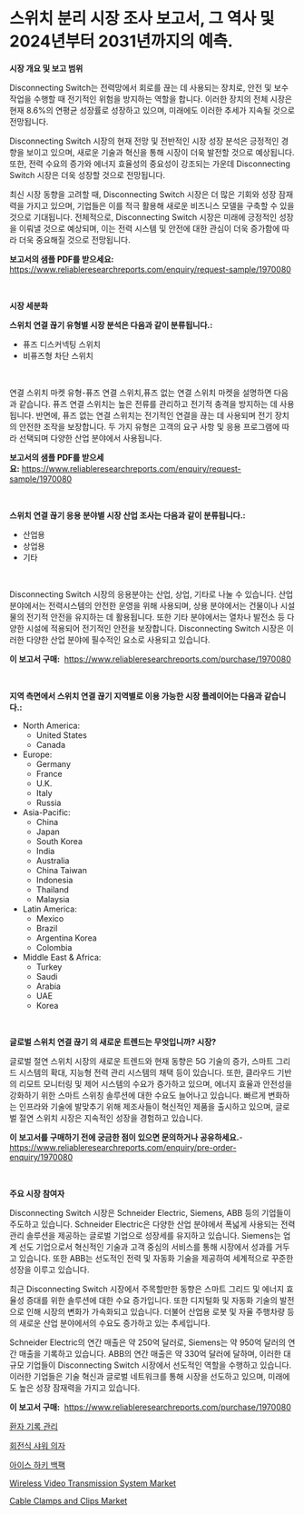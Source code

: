 <p><h1>스위치 분리 시장 조사 보고서, 그 역사 및 2024년부터 2031년까지의 예측.</h1></p><p><strong>시장 개요 및 보고 범위</strong></p>
<p><p>Disconnecting Switch는 전력망에서 회로를 끊는 데 사용되는 장치로, 안전 및 보수 작업을 수행할 때 전기적인 위험을 방지하는 역할을 합니다. 이러한 장치의 전체 시장은 현재 8.6%의 연평균 성장률로 성장하고 있으며, 미래에도 이러한 추세가 지속될 것으로 전망됩니다. </p><p>Disconnecting Switch 시장의 현재 전망 및 전반적인 시장 성장 분석은 긍정적인 경향을 보이고 있으며, 새로운 기술과 혁신을 통해 시장이 더욱 발전할 것으로 예상됩니다. 또한, 전력 수요의 증가와 에너지 효율성의 중요성이 강조되는 가운데 Disconnecting Switch 시장은 더욱 성장할 것으로 전망됩니다.</p><p>최신 시장 동향을 고려할 때, Disconnecting Switch 시장은 더 많은 기회와 성장 잠재력을 가지고 있으며, 기업들은 이를 적극 활용해 새로운 비즈니스 모델을 구축할 수 있을 것으로 기대됩니다. 전체적으로, Disconnecting Switch 시장은 미래에 긍정적인 성장을 이뤄낼 것으로 예상되며, 이는 전력 시스템 및 안전에 대한 관심이 더욱 증가함에 따라 더욱 중요해질 것으로 전망됩니다.</p></p>
<p><strong>보고서의 샘플 PDF를 받으세요:</strong> <a href="https://www.reliableresearchreports.com/enquiry/request-sample/1970080">https://www.reliableresearchreports.com/enquiry/request-sample/1970080</a></p>
<p>&nbsp;</p>
<p><strong>시장 세분화</strong></p>
<p><strong>스위치 연결 끊기 유형별 시장 분석은 다음과 같이 분류됩니다.:</strong></p>
<p><ul><li>퓨즈 디스커넥팅 스위치</li><li>비퓨즈형 차단 스위치</li></ul></p>
<p>&nbsp;</p>
<p><p>연결 스위치 마켓 유형-퓨즈 연결 스위치,퓨즈 없는 연결 스위치 마켓을 설명하면 다음과 같습니다. 퓨즈 연결 스위치는 높은 전류를 관리하고 전기적 충격을 방지하는 데 사용됩니다. 반면에, 퓨즈 없는 연결 스위치는 전기적인 연결을 끊는 데 사용되며 전기 장치의 안전한 조작을 보장합니다. 두 가지 유형은 고객의 요구 사항 및 응용 프로그램에 따라 선택되며 다양한 산업 분야에서 사용됩니다.</p></p>
<p><strong>보고서의 샘플 PDF를 받으세요:</strong>&nbsp;<a href="https://www.reliableresearchreports.com/enquiry/request-sample/1970080">https://www.reliableresearchreports.com/enquiry/request-sample/1970080</a></p>
<p>&nbsp;</p>
<p><strong> 스위치 연결 끊기 응용 분야별 시장 산업 조사는 다음과 같이 분류됩니다.:</strong></p>
<p><ul><li>산업용</li><li>상업용</li><li>기타</li></ul></p>
<p>&nbsp;</p>
<p><p>Disconnecting Switch 시장의 응용분야는 산업, 상업, 기타로 나눌 수 있습니다. 산업 분야에서는 전력시스템의 안전한 운영을 위해 사용되며, 상용 분야에서는 건물이나 시설물의 전기적 안전을 유지하는 데 활용됩니다. 또한 기타 분야에서는 열차나 발전소 등 다양한 시설에 적용되어 전기적인 안전을 보장합니다. Disconnecting Switch 시장은 이러한 다양한 산업 분야에 필수적인 요소로 사용되고 있습니다.</p></p>
<p><strong>이 보고서 구매:</strong>&nbsp; <a href="https://www.reliableresearchreports.com/purchase/1970080">https://www.reliableresearchreports.com/purchase/1970080</a></p>
<p>&nbsp;</p>
<p><strong>지역 측면에서 스위치 연결 끊기 지역별로 이용 가능한 시장 플레이어는 다음과 같습니다.:</strong></p>
<p><ul>
    <li>
        North America:
        <ul>
            <li>United States</li>
            <li>Canada</li>
        </ul>
    </li>
    <li>
        Europe:
        <ul>
            <li>Germany</li>
            <li>France</li>
            <li>U.K.</li>
            <li>Italy</li>
            <li>Russia</li>
        </ul>
    </li>
    <li>
        Asia-Pacific:
        <ul>
            <li>China</li>
            <li>Japan</li>
            <li>South Korea</li>
            <li>India</li>
            <li>Australia</li>
            <li>China Taiwan</li>
            <li>Indonesia</li>
            <li>Thailand</li>
            <li>Malaysia</li>
        </ul>
    </li>
    <li>
        Latin America:
        <ul>
            <li>Mexico</li>
            <li>Brazil</li>
            <li>Argentina Korea</li>
            <li>Colombia</li>
        </ul>
    </li>
    <li>
        Middle East & Africa:
        <ul>
            <li>Turkey</li>
            <li>Saudi</li>
            <li>Arabia</li>
            <li>UAE</li>
            <li>Korea</li>
        </ul>
    </li>
    </ul></p>
<p>&nbsp;</p>
<p><strong>글로벌 스위치 연결 끊기 의 새로운 트렌드는 무엇입니까? 시장?</strong></p>
<p><p>글로벌 절연 스위치 시장의 새로운 트렌드와 현재 동향은 5G 기술의 증가, 스마트 그리드 시스템의 확대, 지능형 전력 관리 시스템의 채택 등이 있습니다. 또한, 클라우드 기반의 리모트 모니터링 및 제어 시스템의 수요가 증가하고 있으며, 에너지 효율과 안전성을 강화하기 위한 스마트 스위칭 솔루션에 대한 수요도 늘어나고 있습니다. 빠르게 변화하는 인프라와 기술에 발맞추기 위해 제조사들이 혁신적인 제품을 출시하고 있으며, 글로벌 절연 스위치 시장은 지속적인 성장을 경험하고 있습니다.</p></p>
<p><strong>이 보고서를 구매하기 전에 궁금한 점이 있으면 문의하거나 공유하세요.</strong>- <a href="https://www.reliableresearchreports.com/enquiry/pre-order-enquiry/1970080">https://www.reliableresearchreports.com/enquiry/pre-order-enquiry/1970080</a></p>
<p>&nbsp;</p>
<p><strong>주요 시장 참여자</strong></p>
<p><p>Disconnecting Switch 시장은 Schneider Electric, Siemens, ABB 등의 기업들이 주도하고 있습니다. Schneider Electric은 다양한 산업 분야에서 폭넓게 사용되는 전력 관리 솔루션을 제공하는 글로벌 기업으로 성장세를 유지하고 있습니다. Siemens는 업계 선도 기업으로서 혁신적인 기술과 고객 중심의 서비스를 통해 시장에서 성과를 거두고 있습니다. 또한 ABB는 선도적인 전력 및 자동화 기술을 제공하여 세계적으로 꾸준한 성장을 이루고 있습니다.</p><p>최근 Disconnecting Switch 시장에서 주목할만한 동향은 스마트 그리드 및 에너지 효율성 증대를 위한 솔루션에 대한 수요 증가입니다. 또한 디지털화 및 자동화 기술의 발전으로 인해 시장의 변화가 가속화되고 있습니다. 더불어 산업용 로봇 및 자율 주행차량 등의 새로운 산업 분야에서의 수요도 증가하고 있는 추세입니다.</p><p>Schneider Electric의 연간 매출은 약 250억 달러로, Siemens는 약 950억 달러의 연간 매출을 기록하고 있습니다. ABB의 연간 매출은 약 330억 달러에 달하며, 이러한 대규모 기업들이 Disconnecting Switch 시장에서 선도적인 역할을 수행하고 있습니다. 이러한 기업들은 기술 혁신과 글로벌 네트워크를 통해 시장을 선도하고 있으며, 미래에도 높은 성장 잠재력을 가지고 있습니다.</p></p>
<p><strong>이 보고서 구매:</strong>&nbsp;&nbsp;<a href="https://www.reliableresearchreports.com/purchase/1970080">https://www.reliableresearchreports.com/purchase/1970080</a></p>
<p><p><a href="https://medium.com/@johnsonlowe2023_38650/%ED%99%98%EC%9E%90-%EA%B8%B0%EB%A1%9D-%EA%B4%80%EB%A6%AC-%EC%8B%9C%EC%9E%A5-%EC%A0%84%EB%A7%9D-%EC%8B%9C%EC%9E%A5-%EB%8F%99%ED%96%A5-%EC%84%B1%EC%9E%A5-2024%EB%85%84%EB%B6%80%ED%84%B0-2031%EB%85%84%EA%B9%8C%EC%A7%80-%EC%A0%84%EB%A7%9D-f19ae9176430">환자 기록 관리</a></p><p><a href="https://github.com/xvz497517413/Market-Research-Report-List-1/blob/main/743386111207.md">회전식 샤워 의자</a></p><p><a href="https://github.com/vskv4779xr1/Market-Research-Report-List-1/blob/main/331154811208.md">아이스 하키 백팩</a></p><p><a href="https://github.com/mahnoor2003/Market-Research-Report-List-3/blob/main/wireless-video-transmission-system-market.md">Wireless Video Transmission System Market</a></p><p><a href="https://medium.com/@emmyrolfson8689/cable-clamps-and-clips-market-analysis-its-cagr-market-segmentation-and-global-industry-overview-ead003e5b47b">Cable Clamps and Clips Market</a></p></p>
